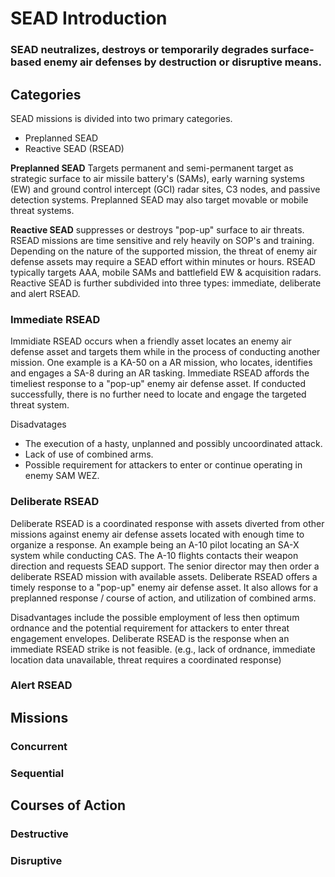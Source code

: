 # SEAD Introduction

### SEAD neutralizes, destroys or temporarily degrades surface-based enemy air defenses by destruction or disruptive means.

## Categories

SEAD missions is divided into two primary categories.
* Preplanned SEAD
* Reactive SEAD (RSEAD)

**Preplanned SEAD** Targets permanent and semi-permanent target as strategic surface to air missile battery's (SAMs), early warning systems (EW) and ground control intercept (GCI) radar sites, C3 nodes, and passive detection systems. Preplanned SEAD may also target movable or mobile threat systems.

**Reactive SEAD** suppresses or destroys "pop-up" surface to air threats. RSEAD missions are time sensitive and rely heavily on SOP's and training. Depending on the nature of the supported mission, the threat of enemy air defense assets may require a SEAD effort within minutes or hours. RSEAD typically targets AAA, mobile SAMs and battlefield EW & acquisition radars. Reactive SEAD is further subdivided into three types: immediate, deliberate and alert RSEAD.
 
### Immediate RSEAD

Immidiate RSEAD occurs when a friendly asset locates an enemy air defense asset and targets them while in the process of conducting another mission. One example is a KA-50 on a AR mission, who locates, identifies and engages a SA-8 during an AR tasking. Immediate RSEAD affords the timeliest response to a "pop-up" enemy air defense asset. If conducted successfully, there is no further need to locate and engage the targeted threat system.

Disadvatages
* The execution of a hasty, unplanned and possibly uncoordinated attack.
* Lack of use of combined arms.
* Possible requirement for attackers to enter or continue operating in enemy SAM WEZ.

### Deliberate RSEAD

Deliberate RSEAD is a coordinated response with assets diverted from other missions against enemy air defense assets located with enough time to organize a response. An example being an A-10 pilot locating an SA-X system while conducting CAS. The A-10 flights contacts their weapon direction and requests SEAD support. The senior director may then order a  deliberate RSEAD mission with available assets. Deliberate RSEAD offers a timely response to a "pop-up" enemy air defense asset. It also allows for a preplanned response / course of action, and utilization of combined arms.

Disadvantages include the possible employment of less then optimum ordnance and the potential requirement for attackers to enter threat engagement envelopes. Deliberate RSEAD is the response when an immediate RSEAD strike is not feasible. (e.g., lack of ordnance, immediate location data unavailable, threat requires a coordinated response) 

### Alert RSEAD

## Missions

### Concurrent

### Sequential

## Courses of Action

### Destructive

### Disruptive

